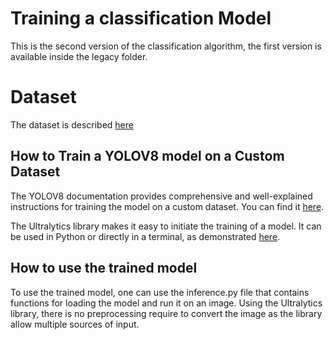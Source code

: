 # Training a classification Model
This is the second version of the classification algorithm, the first version is available inside the legacy folder.
# Dataset
The dataset is described [here](https://github.com/datalab-mi/Basegun-ml/wiki/Classification-dataset)

## How to Train a YOLOV8 model on a Custom Dataset
The YOLOV8 documentation provides comprehensive and well-explained instructions for training the model on a custom dataset. You can find it [here](https://docs.ultralytics.com/modes/train/).

The Ultralytics library makes it easy to initiate the training of a model. It can be used in Python or directly in a terminal, as demonstrated [here](https://docs.ultralytics.com/tasks/pose/#train).

## How to use the trained model
To use the trained model, one can use the inference.py file that contains functions for loading the model and run it on an image. Using the Ultralytics library, there is no preprocessing require to convert the image as the library allow multiple sources of input.
